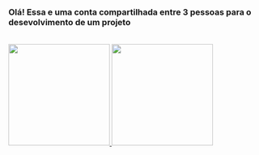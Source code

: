 ### Olá! Essa e uma conta compartilhada entre 3 pessoas para o desevolvimento de um projeto

<br>

<div tyle="display: flex; justify-content:center;">
  <a href="https://github.com/Projetos-da-Panelinha">
  <img height="200em" src="https://github-readme-stats.vercel.app/api?username=Projetos-da-Panelinha&theme=blue-green"/>
  <img height="200em" src="https://github-readme-stats.vercel.app/api/top-langs/?username=Projetos-da-Panelinha&theme=blue-green"/>
</div>
